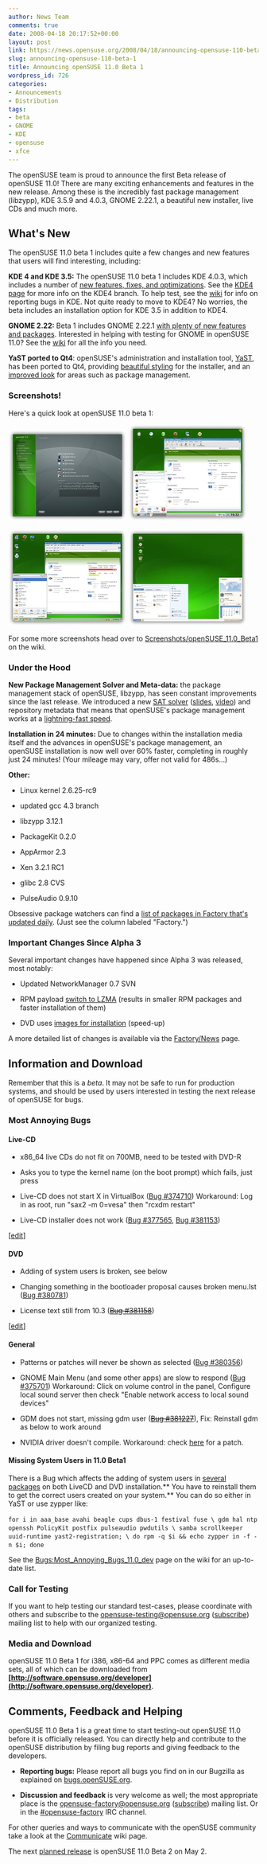 ```yaml
---
author: News Team
comments: true
date: 2008-04-18 20:17:52+00:00
layout: post
link: https://news.opensuse.org/2008/04/18/announcing-opensuse-110-beta-1/
slug: announcing-opensuse-110-beta-1
title: Announcing openSUSE 11.0 Beta 1
wordpress_id: 726
categories:
- Announcements
- Distribution
tags:
- beta
- GNOME
- KDE
- opensuse
- xfce
---
```


The openSUSE team is proud to announce the first Beta release of openSUSE 11.0! There are many exciting enhancements and features in the new release. Among these is the incredibly fast package management (libzypp), KDE 3.5.9 and 4.0.3, GNOME 2.22.1, a beautiful new installer, live CDs and much more.


## What's New





The openSUSE 11.0 beta 1 includes quite a few changes and new features that users will find interesting, including:

**KDE 4 and KDE 3.5:** The openSUSE 11.0 beta 1 includes KDE 4.0.3, which includes a number of [new features, fixes, and optimizations](http://www.kde.org/announcements/changelogs/changelog4_0_2to4_0_3.php). See the [KDE4 page](http://en.opensuse.org/KDE/KDE4) for more info on the KDE4 branch. To help test, see the [wiki](http://en.opensuse.org/Bugs:KDE) for info on reporting bugs in KDE.  Not quite ready to move to KDE4? No worries, the beta includes an installation option for KDE 3.5 in addition to KDE4.

**GNOME 2.22:** Beta 1 includes GNOME 2.22.1 [with plenty of new features and packages](http://library.gnome.org/misc/release-notes/2.22/). Interested in helping with testing for GNOME in openSUSE 11.0? See the [wiki](http://en.opensuse.org/GNOME/11.0/Testing) for all the info you need.

**YaST ported to Qt4**: openSUSE's administration and installation tool, [YaST](http://opensuse.org/YaST), has been ported to Qt4, providing [beautiful styling](http://jimmac.musichall.cz/log/?p=413) for the installer, and an [improved look](http://duncan.mac-vicar.com/blog/archives/304) for areas such as package management.


### Screenshots!





Here's a quick look at openSUSE 11.0 beta 1:


[![os110beta1-inst7_thumb.jpg](/wp-content/uploads/2008/04/os110beta1-inst7_thumb.jpg)](http://en.opensuse.org/Image:OS11.0beta1-inst7.png) [![os110beta1-kde4-2_thumb.jpg](/wp-content/uploads/2008/04/os110beta1-kde4-2_thumb.jpg)](http://en.opensuse.org/Image:OS11.0beta1-kde4-2.png)




[![os110beta1-kde3_thumb.jpg](/wp-content/uploads/2008/04/os110beta1-kde3_thumb.jpg)](http://en.opensuse.org/Image:OS11.0beta1-kde3.png) [![os110beta1-gnome_thumb.jpg](/wp-content/uploads/2008/04/os110beta1-gnome_thumb.jpg)](http://en.opensuse.org/Image:OS11.0beta1-gnome.png)




For some more screenshots head over to [Screenshots/openSUSE_11.0_Beta1](http://en.opensuse.org/Screenshots/openSUSE_11.0_Beta1) on the wiki.


<!-- more -->






### Under the Hood


**New Package Management Solver and Meta-data:** the package management stack of openSUSE, libzypp, has seen constant improvements since the last release. We introduced a new [SAT solver](http://www.fosdem.org/2008/schedule/events/opensuse_solver) ([slides](http://files.opensuse.org/opensuse/en/b/b9/Fosdem2008-solver.pdf), [video](http://tube.opensuse.org/fosdem08/fosdem08_day2_08_satsolver.ogg)) and repository metadata that means that openSUSE's package management works at a [lightning-fast speed](http://duncan.mac-vicar.com/blog/archives/296).

**Installation in 24 minutes:** Due to changes within the installation media itself and the advances in openSUSE's package management, an openSUSE installation is now well over 60% faster, completing in roughly just 24 minutes! (Your mileage may vary, offer not valid for 486s...)

**Other:**



	
  * Linux kernel 2.6.25-rc9

	
  * updated gcc 4.3 branch

	
  * libzypp 3.12.1

	
  * PackageKit 0.2.0

	
  * AppArmor 2.3

	
  * Xen 3.2.1 RC1

	
  * glibc 2.8 CVS

	
  * PulseAudio 0.9.10


Obsessive package watchers can find a [list of packages in Factory that's updated daily](http://distrowatch.com/table.php?distribution=suse). (Just see the column labeled "Factory.")


### Important Changes Since Alpha 3


Several important changes have happened since Alpha 3 was released, most notably:



	
  * Updated NetworkManager 0.7 SVN

	
  * RPM payload [switch to LZMA](http://opensuse.org/LZMA) (results in smaller RPM packages and faster installation of them)

	
  * DVD uses [images for installation](http://www.kdedevelopers.org/node/3385) (speed-up)


A more detailed list of changes is available via the [Factory/News](http://opensuse.org/Factory/News) page.




## Information and Download





Remember that this is a _beta_. It may not be safe to run for production systems, and should be used by users interested in testing the next release of openSUSE for bugs.


### Most Annoying Bugs




####  Live-CD





	
  * x86_64 live CDs do not fit on 700MB, need to be tested with DVD-R

	
  * Asks you to type the kernel name (on the boot prompt) which fails, just press _<return>_

	
  * Live-CD does not start X in VirtualBox ([Bug #374710](https://bugzilla.novell.com/show_bug.cgi?id=374710)) Workaround: Log in as root, run "sax2 -m 0=vesa" then "rcxdm restart"

	
  * Live-CD installer does not work ([Bug #377565](https://bugzilla.novell.com/show_bug.cgi?id=377565), [Bug #381153](https://bugzilla.novell.com/show_bug.cgi?id=381153))




[[edit](http://en.opensuse.org/index.php?title=Bugs:Most_Annoying_Bugs_11.0_dev&action=edit&section=3)]





####  DVD





	
  * Adding of system users is broken, see below

	
  * Changing something in the bootloader proposal causes broken menu.lst ([Bug #380781](https://bugzilla.novell.com/show_bug.cgi?id=380781))

	
  * License text still from 10.3 (<strike>[Bug #381158](https://bugzilla.novell.com/show_bug.cgi?id=381158)</strike>)




[[edit](http://en.opensuse.org/index.php?title=Bugs:Most_Annoying_Bugs_11.0_dev&action=edit&section=4)]





####  General





	
  * Patterns or patches will never be shown as selected ([Bug #380356](https://bugzilla.novell.com/show_bug.cgi?id=380356))

	
  * GNOME Main Menu (and some other apps) are slow to respond ([Bug #375701](https://bugzilla.novell.com/show_bug.cgi?id=375701)) Workaround: Click on volume control in the panel, Configure local sound server then check "Enable network access to local sound devices"

	
  * GDM does not start, missing gdm user (<strike>[Bug #381227](https://bugzilla.novell.com/show_bug.cgi?id=381227)</strike>), Fix: Reinstall gdm as below to work around

	
  * NVIDIA driver doesn't compile. Workaround: check [here](http://lists.opensuse.org/opensuse-kde/2008-03/msg00119.html) for a patch.




####  Missing System Users in 11.0 Beta1


There is a Bug which affects the adding of system users in [several packages](http://en.opensuse.org/Bugs:Most_Annoying_Bugs_11.0_dev#Missing_System_Users_in_11.0_Beta1) on both LiveCD and DVD installation.** You have to reinstall them to get the correct users created on your system.** You can do so either in YaST or use zypper like:

`for i in aaa_base avahi beagle cups dbus-1 festival fuse \
gdm hal ntp openssh PolicyKit postfix pulseaudio pwdutils \
samba scrollkeeper uuid-runtime yast2-registration; \
do rpm -q $i && echo zypper in -f -n $i; done`

See the [Bugs:Most_Annoying_Bugs_11.0_dev](http://en.opensuse.org/Bugs:Most_Annoying_Bugs_11.0_dev) page on the wiki for an up-to-date list.


### Call for Testing


If you want to help testing our standard test-cases, please coordinate with others and subscribe to the [opensuse-testing@opensuse.org](mailto:opensuse-testing@opensuse.org) ([subscribe](mailto:opensuse-testing+subscribe@opensuse.org)) mailing list to help with our organized testing.


### Media and Download


openSUSE 11.0 Beta 1 for i386, x86-64 and PPC comes as different media sets, all of which can be downloaded from **[http://software.opensuse.org/developer](http://software.opensuse.org/developer)**.


## Comments, Feedback and Helping





openSUSE 11.0 Beta 1 is a great time to start testing-out openSUSE 11.0 before it is officially released. You can directly help and contribute to the openSUSE distribution by filing bug reports and giving feedback to the developers.



	
  * **Reporting bugs:** Please report all bugs you find on in our Bugzilla as explained on [bugs.openSUSE.org](http://bugs.opensuse.org/).

	
  * **Discussion and feedback** is very welcome as well; the most appropriate place is the [opensuse-factory@opensuse.org](mailto:opensuse-factory@opensuse.org) ([subscribe](mailto:opensuse-factory+subscribe@opensuse.org)) mailing list. Or in the [#opensuse-factory](irc://irc.freenode.net/opensuse-factory) IRC channel.


For other queries and ways to communicate with the openSUSE community take a look at the [Communicate](http://opensuse.org/Communicate) wiki page.

The next [planned release](http://en.opensuse.org/Roadmap/11.0) is openSUSE 11.0 Beta 2 on May 2.
